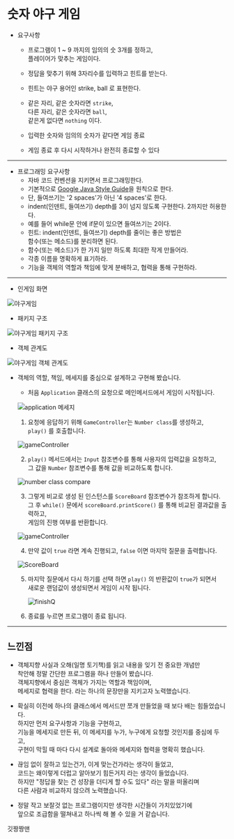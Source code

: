 # 숫자 야구 게임
* 요구사항   
  * 프로그램이 1 ~ 9 까지의 임의의 숫 3개를 정하고,         
    플레이어가 맞추는 게임이다.        
  
  * 정답을 맞추기 위해 3자리수를 입력하고 힌트를 받는다.      
  
  * 힌트는 야구 용어인 strike, ball 로 표현한다.         
  
  * 같은 자리, 같은 숫자라면 `strike`,          
    다른 자리, 같은 숫자라면 `ball`,       
    같은게 없다면 `nothing` 이다.    
  
  * 입력한 숫자와 임의의 숫자가 같다면 게임 종료   
  
  * 게임 종료 후 다시 시작하거나 완전히 종료할 수 있다   
***
* 프로그래밍 요구사항    
  - 자바 코드 컨벤션을 지키면서 프로그래밍한다.
  - 기본적으로 [Google Java Style Guide](https://google.github.io/styleguide/javaguide.html)을 원칙으로 한다.
  - 단, 들여쓰기는 '2 spaces'가 아닌 '4 spaces'로 한다.
  - indent(인덴트, 들여쓰기) depth를 3이 넘지 않도록 구현한다. 2까지만 허용한다.
  - 예를 들어 while문 안에 if문이 있으면 들여쓰기는 2이다.
  - 힌트: indent(인덴트, 들여쓰기) depth를 줄이는 좋은 방법은   
    함수(또는 메소드)를 분리하면 된다.
  - 함수(또는 메소드)가 한 가지 일만 하도록 최대한 작게 만들어라.
  - 각종 이름을 명확하게 표기하라.   
  - 기능을 객체의 역할과 책임에 맞게 분배하고, 협력을 통해 구현하라.     
***
* 인게임 화면    
 
![야구게임](https://user-images.githubusercontent.com/60066223/111429856-e8e45e00-873c-11eb-8e96-4e2f303e4be7.PNG)          


* 패키지 구조   

![야구게임 패키지 구조](https://user-images.githubusercontent.com/60066223/111430074-352f9e00-873d-11eb-857b-76f47914728a.PNG)


* 객체 관계도        

![야구게임 객체 관계도](https://user-images.githubusercontent.com/60066223/111429840-dff38c80-873c-11eb-85b6-c668a9de6d5f.PNG)         


* 객체의 역할, 책임, 메세지를 중심으로 설계하고 구현해 봤습니다.      
  * 처음 `Application` 클래스의 요청으로 메인메서드에서 게임이 시작됩니다.    
  
  ![application 메세지](https://user-images.githubusercontent.com/60066223/111430286-7f188400-873d-11eb-8acd-3e49296f2e94.PNG)      
  
  
  
  
  1. 요청에 응답하기 위해 `GameController`는 `Number class`를 생성하고,        
     `play()` 를 호출합니다.        
     
    ![gameController](https://user-images.githubusercontent.com/60066223/111431409-19c59280-873f-11eb-8365-d3d36e690f97.PNG)

     
  
  
  2. `play()` 메서드에서는 `Input` 참조변수를 통해 사용자의 입력값을 요청하고,       
     그 값을 `Number` 참조변수를 통해 값을 비교하도록 합니다.               
     
    ![number class compare](https://user-images.githubusercontent.com/60066223/111431516-3bbf1500-873f-11eb-87c7-f5508d43b47c.PNG)      


  
  
  3. 그렇게 비교로 생성 된 인스턴스를 `ScoreBoard` 참조변수가 참조하게 합니다.            
     그 후 `while()` 문에서 `scoreBoard.printScore()` 를 통해 비교된 결과값을 출력하고,        
     게임의 진행 여부를 반환합니다.   
     
    ![gameController](https://user-images.githubusercontent.com/60066223/111431600-542f2f80-873f-11eb-9857-0460e194d9d7.PNG)     
    
     
   
   
   4. 만약 값이 `true` 라면 계속 진행되고, `false` 이면 마지막 질문을 출력합니다.          

    ![ScoreBoard](https://user-images.githubusercontent.com/60066223/111431784-8fc9f980-873f-11eb-8c45-722bb5b521c3.PNG)      

   
  
  
  5. 마지막 질문에서 다시 하기를 선택 하면 `play()` 의 반환값이 `true`가 되면서        
      새로운 랜덤값이 생성되면서 게임이 시작 됩니다.          
      
      ![finishQ](https://user-images.githubusercontent.com/60066223/111431952-c142c500-873f-11eb-87b5-938220a182ca.PNG)     

      
   
   
   6. 종료를 누르면 프로그램이 종료 됩니다.     
***
## 느낀점    
* 객체지향 사실과 오해(일명 토기책)를 읽고 내용을 잊기 전 중요한 개념만   
  착안해 정말 간단한 프로그램을 하나 만들어 봤습니다.    
  객체지향에서 중심은 객체가 가지는 역할과 책임이며,    
  메세지로 협력을 한다. 라는 하나의 문장만을 지키고자 노력했습니다.    

* 확실히 이전에 하나의 클래스에서 메서드만 쪼개 만들었을 때 보다 배는 힘들었습니다.     
  하지만 먼저 요구사항과 기능을 구현하고,    
  기능을 메세지로 만든 뒤, 이 메세지를 누가, 누구에게 요청할 것인지를 중심에 두고,   
  구현이 막힐 때 마다 다시 설계로 돌아와 메세지와 협력을 명확히 했습니다.    
  
* 끊임 없이 잘하고 있는건가, 이게 맞는건가라는 생각이 들었고,    
  코드는 왜이렇게 더럽고 알아보기 힘든거지 라는 생각이 들었습니다.   
  하지만 "정답을 찾는 건 성장을 더디게 할 수도 있다" 라는 말을 떠올리며     
  다른 사람과 비교하지 않으려 노력했습니다.   
  
* 정말 작고 보잘것 없는 프로그램이지만 생각한 시간들이 가치있었기에    
  앞으로 조급함을 떨쳐내고 하나씩 해 볼 수 있을 거 같습니다.    

깃짱짱맨

